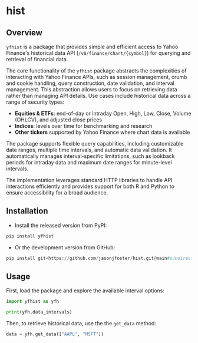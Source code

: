 # hist

## Overview

`yfhist` is a package that provides simple and efficient access to Yahoo Finance's historical data API (`/v8/finance/chart/{symbol}`) for querying and retrieval of financial data.

The core functionality of the `yfhist` package abstracts the complexities of interacting with Yahoo Finance APIs, such as session management, crumb and cookie handling, query construction, date validation, and interval management. This abstraction allows users to focus on retrieving data rather than managing API details. Use cases include historical data across a range of security types:

* **Equities & ETFs**: end-of-day or intraday Open, High, Low, Close, Volume (OHLCV), and adjusted close prices
* **Indices**: levels over time for benchmarking and research
* **Other tickers** supported by Yahoo Finance where chart data is available

The package supports flexible query capabilities, including customizable date ranges, multiple time intervals, and automatic data validation. It automatically manages interval-specific limitations, such as lookback periods for intraday data and maximum date ranges for minute-level intervals.

The implementation leverages standard HTTP libraries to handle API interactions efficiently and provides support for both R and Python to ensure accessibility for a broad audience.

## Installation

* Install the released version from PyPI:

```python
pip install yfhist
```

* Or the development version from GitHub:

```python
pip install git+https://github.com/jasonjfoster/hist.git@main#subdirectory=python
```

## Usage

First, load the package and explore the available interval options:

```python
import yfhist as yfh

print(yfh.data_intervals)
```

Then, to retrieve historical data, use the the `get_data` method:

```python
data = yfh.get_data(["AAPL", "MSFT"])
```
